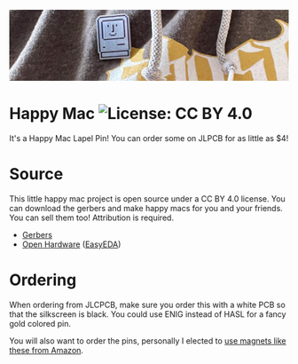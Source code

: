 ![Happy Mac Lapel Pin](images/happy-mac-banner.jpg)
# Happy Mac ![License: CC BY 4.0](https://img.shields.io/badge/License-CC%20BY%204.0-lightgrey.svg)
It's a Happy Mac Lapel Pin! You can order some on JLPCB for as little as $4!

# Source
This little happy mac project is open source under a CC BY 4.0 license. You can download the gerbers and make happy macs for you and your friends. You can sell them too! Attribution is required.
 
 - [Gerbers](/gerbers/)
 - [Open Hardware](https://oshwlab.com/stephenarsenault/happy-mac) ([EasyEDA](https://easyeda.com/editor#id=602c9a76d2714835bba1bb6492230848))

# Ordering
When ordering from JLCPCB, make sure you order this with a white PCB so that the silkscreen is black. You could use ENIG instead of HASL for a fancy gold colored pin.

You will also want to order the pins, personally I elected to [use magnets like these from Amazon](https://www.amazon.com/gp/product/B07RWRVL39/).


